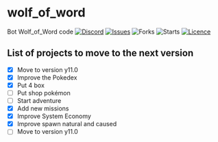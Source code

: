 # wolf_of_word
Bot Wolf_of_Word code
[![Discord](https://img.shields.io/discord/878225376319516732?logo=discord&style=flag)](https://discord.gg/Bae9rVuddV)
[![Issues](https://img.shields.io/github/issues/PenguinKingdom/wolf_of_word)](https://github.com/PenguinKingdom/wolf_of_word/issues/)
![Forks](https://img.shields.io/github/forks/PenguinKingdom/wolf_of_word)
![Starts](https://img.shields.io/github/stars/PenguinKingdom/wolf_of_word)
[![Licence](https://img.shields.io/github/license/PenguinKingdom/wolf_of_word)](https://github.com/PenguinKingdom/wolf_of_word/blob/main/LICENSE)

## List of projects to move to the next version
- [x] Move to version y11.0
- [x] Improve the Pokedex
- [x] Put 4 box
- [ ] Put shop pokémon
- [ ] Start adventure
- [x] Add new missions
- [x] Improve System Economy
- [x] Improve spawn natural and caused
- [ ] Move to version y11.0

